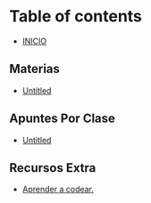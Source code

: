 # Table of contents

* [INICIO](README.md)

## Materias

* [Untitled](materias/untitled.md)

## Apuntes Por Clase

* [Untitled](apuntes-por-clase/untitled.md)

## Recursos Extra

* [Aprender a codear.](recursos-extra/aprender-a-codear..md)

